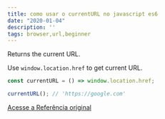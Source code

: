```yaml
---
title: como usar o currentURL no javascript es6
date: "2020-01-04"
description: ''
tags: browser,url,beginner
---
```


Returns the current URL.

Use `window.location.href` to get current URL.

```js
const currentURL = () => window.location.href;
```

```js
currentURL(); // 'https://google.com'
```


[Acesse a Referência original](http://github.com/30-seconds/)
